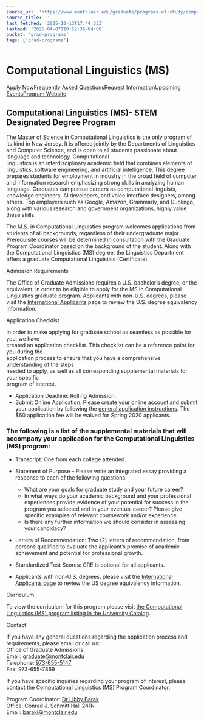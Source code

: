 ```yaml
---
source_url: 'https://www.montclair.edu/graduate/programs-of-study/computational-linguistics-ms/'
source_title: ''
last_fetched: '2025-10-13T17:44:33Z'
lastmod: '2025-04-07T10:52:36-04:00'
bucket: 'grad-programs'
tags: ['grad-programs']
---
```


# Computational Linguistics (MS)

[Apply Now](/graduate/how-to-apply/)[Frequently Asked Questions](/graduate/how-to-apply/frequently-asked-questions/)[Request Information](https://graduate.montclair.edu/register/grad-inquiry)[Upcoming Events](https://graduate.montclair.edu/portal/graduate-events)[Program Website](https://www.montclair.edu/linguistics/programs-of-study/graduate-programs/ms-in-computational-linguistics/)

## Computational Linguistics (MS)- STEM Designated Degree Program

The Master of Science in Computational Linguistics is the only program of its kind in New Jersey. It is offered jointly by the Departments of Linguistics and Computer Science, and is open to all students passionate about language and technology. Computational  
linguistics is an interdisciplinary academic field that combines elements of linguistics, software engineering, and artificial intelligence. This degree prepares students for employment in industry in the broad field of computer and information research emphasizing strong skills in analyzing human language. Graduates can pursue careers as computational linguists, knowledge engineers, AI developers, and voice interface designers, among others. Top employers such as Google, Amazon, Grammarly, and Duolingo, along with various research and government organizations, highly value these skills.

The M.S. in Computational Linguistics program welcomes applications from students of all backgrounds, regardless of their undergraduate major. Prerequisite courses will be determined in consultation with the Graduate Program Coordinator based on the background of the student. Along with the Computational Linguistics (MS) degree, the Linguistics Department offers a graduate Computational Linguistics (Certificate).

Admission Requirements

The Office of Graduate Admissions requires a U.S. bachelor’s degree, or the equivalent, in order to be eligible to apply for the MS in Computational Linguistics graduate program. Applicants with non-U.S. degrees, please visit the [International Applicants](https://www.montclair.edu/graduate/how-to-apply/international-applicants/) page to review the U.S. degree equivalency information.

Application Checklist

In order to make applying for graduate school as seamless as possible for you, we have  
created an application checklist. This checklist can be a reference point for you during the  
application process to ensure that you have a comprehensive understanding of the steps  
needed to apply, as well as all corresponding supplemental materials for your specific  
program of interest.

* Application Deadline: Rolling Admission.
* Submit Online Application: Please create your online account and submit your application by following the [general application instructions](http://www.montclair.edu/graduate/how-to-apply/). The $60 application fee will be waived for Spring 2020 applicants.

### The following is a list of the supplemental materials that will accompany your application for the Computational Linguistics (MS) program:

* Transcript: One from each college attended.
* Statement of Purpose – Please write an integrated essay providing a response to each of the following questions:
  + What are your goals for graduate study and your future career?
  + In what ways do your academic background and your professional experiences provide evidence of your potential for success in the program you selected and in your eventual career? Please give specific examples of relevant coursework and/or experience.
  + Is there any further information we should consider in assessing your candidacy?

* Letters of Recommendation: Two (2) letters of recommendation, from persons qualified to evaluate the applicant’s promise of academic achievement and potential for professional growth.
* Standardized Test Scores: GRE is optional for all applicants.
* Applicants with non-U.S. degrees, please visit the [International Applicants page](https://www.montclair.edu/graduate/how-to-apply/international-applicants/) to review the US degree equivalency information.

Curriculum

To view the curriculum for this program please visit [the Computational Linguistics (MS) program listing in the University Catalog](http://catalog.montclair.edu/programs/computational-linguistics-ms/).

Contact

If you have any general questions regarding the application process and requirements, please email or call us:  
Office of Graduate Admissions  
Email: [graduate@montclair.edu](mailto:graduate@mail.montclair.edu)  
Telephone: [973-655-5147](tel:9736555147)  
Fax: 973-655-7869

If you have specific inquiries regarding your program of interest, please contact the Computational Linguistics (MS) Program Coordinator:

Program Coordinator: [Dr Libby Barak](http://www.montclair.edu/~barakl)  
Office: Conrad J. Schmitt Hall 241N  
Email: [barakl@montclair.edu](mailto:barakl@montclair.edu)